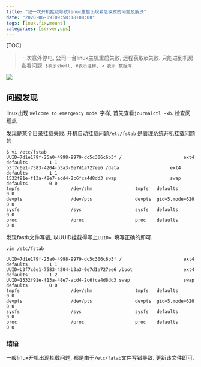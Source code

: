 ```yaml
---
title: "记一次开机挂载导致linux重启出现紧急模式的问题及解决"
date: "2020-06-09T09:58:18+08:00"
tags: [lnux,fix,mount]
categories: [server,ops]
---
```


[TOC]

>  一次意外停电, 公司一台linux主机重启失败,  远程获取ip失败. 只能进到机房查看问题. 
`$表示shell, #表示注释, > 表示 数据库`

![](https://oss.fenghong.tech/tools/1591692298225.jpg)

## 问题发现

linux出现 `Welcome to emergency mode `字样, 首先查看`journalctl -xb`. 检查问题点

发现是某个目录挂载失败.  开机自动挂载问题`/etc/fstab` 是管理系统开机挂载问题的

```
$ vi /etc/fstab
UUID=7d1e179f-25a0-4998-9979-dc5c306c6b3f /                       ext4    defaults        1 1
b3f7c6e1-7583-4204-b3a3-0e7d1a727ee6 /data                   ext4    defaults        1 1
1532f91e-f13a-48e7-acd4-2c6fca4d8dd3 swap                    swap    defaults        0 0
tmpfs                   /dev/shm                tmpfs   defaults        0 0
devpts                  /dev/pts                devpts  gid=5,mode=620  0 0
sysfs                   /sys                    sysfs   defaults        0 0
proc                    /proc                   proc    defaults        0 0

```

发现fastb文件写错, 以UUID挂载得写上`UUID=`.  填写正确的即可.

```
vim /etc/fstab

UUID=7d1e179f-25a0-4998-9979-dc5c306c6b3f /                       ext4    defaults        1 1
UUID=b3f7c6e1-7583-4204-b3a3-0e7d1a727ee6 /boot                   ext4    defaults        1 2
UUID=1532f91e-f13a-48e7-acd4-2c6fca4d8dd3 swap                    swap    defaults        0 0
tmpfs                   /dev/shm                tmpfs   defaults        0 0
devpts                  /dev/pts                devpts  gid=5,mode=620  0 0
sysfs                   /sys                    sysfs   defaults        0 0
proc                    /proc                   proc    defaults        0 0

```

### 结语

一般linux开机出现挂载问题, 都是由于`/etc/fatab`文件写错导致.  更新该文件即可. 

